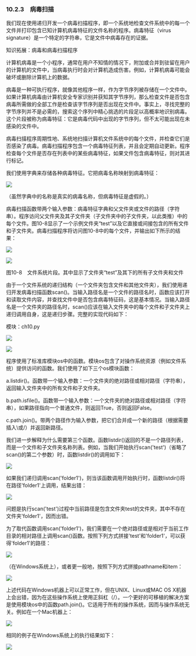    

### 10.2.3　病毒扫描

我们现在使用递归开发一个病毒扫描程序，即一个系统地检查文件系统中的每一个文件并打印包含已知计算机病毒特征的文件名称的程序。病毒特征（virus signature）是一个特定的字符串，它是文件中病毒存在的证据。

知识拓展：病毒和病毒扫描程序

计算机病毒是一个小程序，通常在用户不知情的情况下，附加或合并到驻留在用户的计算机的文件中，当病毒执行时会对计算机造成伤害。例如，计算机病毒可能会破坏或删除计算机上的数据。

病毒是一种可执行程序，就像其他程序一样，作为字节序列被存储在一个文件中。如果计算机病毒由计算机安全专家识别并获知其字节序列，那么检查文件是否包含病毒所需做的全部工作是检查该字节序列是否出现在文件中。事实上，寻找完整的字节序列并不是必需的，搜索这个序列中精心挑选的片段足以高概率地识别病毒。这个片段被称为病毒特征：它是病毒代码中出现的字节序列，但不太可能出现在未感染的文件中。

病毒扫描程序周期性地、系统地扫描计算机文件系统中的每个文件，并检查它们是否感染了病毒。病毒扫描程序包含一个病毒特征列表，并且会定期自动更新。程序检查每个文件是否存在列表中的某些病毒特征，如果文件包含病毒特征，则对其进行标记。

我们使用字典来存储各种病毒特征。它把病毒名称映射到病毒特征：

![](0-Assets/Epubook/程序员编程语言经典合集（计算机科学丛书5册套装），javapython编程语言含经典教材龙书《编译原理》%20(Bruce%20Eckel%20%20Alfred%20V.%20Aho%20%20Monica%20S.%20Lam%20etc.)%20(Z-Library)/images/image09126.jpeg)

（虽然字典中的名称是真实的病毒名称，但病毒特征是虚假的。）

病毒扫描函数带两个输入参数：病毒特征字典和父文件夹或文件的路径（字符串）。程序访问父文件夹及其子文件夹（子文件夹中的子文件夹，以此类推）中的每个文件。图10-8显示了一个示例文件夹“test”以及它直接或间接包含的所有文件和子文件夹。病毒扫描程序将访问图10-8中的每个文件，并输出如下所示的结果：

![](0-Assets/Epubook/程序员编程语言经典合集（计算机科学丛书5册套装），javapython编程语言含经典教材龙书《编译原理》%20(Bruce%20Eckel%20%20Alfred%20V.%20Aho%20%20Monica%20S.%20Lam%20etc.)%20(Z-Library)/images/image09127.jpeg)

![](0-Assets/Epubook/程序员编程语言经典合集（计算机科学丛书5册套装），javapython编程语言含经典教材龙书《编译原理》%20(Bruce%20Eckel%20%20Alfred%20V.%20Aho%20%20Monica%20S.%20Lam%20etc.)%20(Z-Library)/images/image09128.jpeg)

图10-8　文件系统片段。其中显示了文件夹“test”及其下的所有子文件夹和文件

由于一个文件系统的递归结构（一个文件夹包含文件和其他文件夹），我们使用递归开发病毒扫描函数scan()。当输入路径名是一个文件的路径名时，函数应该打开和读取文件内容，并查找文件中是否包含病毒特征码，这是基本情况。当输入路径名是一个文件夹的路径名时，scan()应该在输入文件夹中的每个文件和子文件夹上递归调用自身，这是递归步骤。完整的实现代码如下：

模块：ch10.py

![](0-Assets/Epubook/程序员编程语言经典合集（计算机科学丛书5册套装），javapython编程语言含经典教材龙书《编译原理》%20(Bruce%20Eckel%20%20Alfred%20V.%20Aho%20%20Monica%20S.%20Lam%20etc.)%20(Z-Library)/images/image09129.jpeg)

![](0-Assets/Epubook/程序员编程语言经典合集（计算机科学丛书5册套装），javapython编程语言含经典教材龙书《编译原理》%20(Bruce%20Eckel%20%20Alfred%20V.%20Aho%20%20Monica%20S.%20Lam%20etc.)%20(Z-Library)/images/image09130.jpeg)

程序使用了标准库模块os中的函数。模块os包含了对操作系统资源（例如文件系统）提供访问的函数。我们使用了如下三个os模块函数：

a.listdir()。函数带一个输入参数：一个文件夹的绝对路径或相对路径（字符串），返回输入文件夹中的所有文件和子文件夹。

b.path.isfile()。函数带一个输入参数：一个文件夹的绝对路径或相对路径（字符串），如果路径指向一个普通文件，则返回True，否则返回False。

c.path.join()。带两个路径作为输入参数，把它们合并成一个新的路径（根据需要插入\或/）并返回新路径。

我们进一步解释为什么需要第三个函数。函数listdir()返回的不是一个路径列表，而是一个文件和子文件夹名称列表。例如，当我们开始执行scan('test')（省略了scan()的第二个参数）时，函数listdir()的调用如下：

![](0-Assets/Epubook/程序员编程语言经典合集（计算机科学丛书5册套装），javapython编程语言含经典教材龙书《编译原理》%20(Bruce%20Eckel%20%20Alfred%20V.%20Aho%20%20Monica%20S.%20Lam%20etc.)%20(Z-Library)/images/image09131.jpeg)

如果我们递归调用scan('folder1')，则当该函数调用开始执行时，函数listdir()将在路径'folder1'上调用，结果出错：

![](0-Assets/Epubook/程序员编程语言经典合集（计算机科学丛书5册套装），javapython编程语言含经典教材龙书《编译原理》%20(Bruce%20Eckel%20%20Alfred%20V.%20Aho%20%20Monica%20S.%20Lam%20etc.)%20(Z-Library)/images/image09132.jpeg)

问题是执行scan('test')过程中当前路径是包含文件夹test的文件夹，其中不存在文件夹'folder1'，因而出错。

为了取代函数调用scan('folder1')，我们需要在一个绝对路径或是相对于当前工作目录的相对路径上调用scan()函数。按照下列方式拼接'test'和'folder1'，可以获得'folder1'的路径：

![](0-Assets/Epubook/程序员编程语言经典合集（计算机科学丛书5册套装），javapython编程语言含经典教材龙书《编译原理》%20(Bruce%20Eckel%20%20Alfred%20V.%20Aho%20%20Monica%20S.%20Lam%20etc.)%20(Z-Library)/images/image09133.jpeg)

（在Windows系统上），或者更一般地，按照下列方式拼接pathname和item：

![](0-Assets/Epubook/程序员编程语言经典合集（计算机科学丛书5册套装），javapython编程语言含经典教材龙书《编译原理》%20(Bruce%20Eckel%20%20Alfred%20V.%20Aho%20%20Monica%20S.%20Lam%20etc.)%20(Z-Library)/images/image09134.jpeg)

上述代码在Windows机器上可以正常工作，但在UNIX、Linux或MAC OS X机器上会出错，因为在这些操作系统上使用正斜杠（/）。一个更好的可移植的解决方案是使用模块os中的函数path.join()。它适用于所有的操作系统，因而与操作系统无关。例如在一个Mac机器上：

![](0-Assets/Epubook/程序员编程语言经典合集（计算机科学丛书5册套装），javapython编程语言含经典教材龙书《编译原理》%20(Bruce%20Eckel%20%20Alfred%20V.%20Aho%20%20Monica%20S.%20Lam%20etc.)%20(Z-Library)/images/image09135.jpeg)

相同的例子在Windows系统上的执行结果如下：

![](0-Assets/Epubook/程序员编程语言经典合集（计算机科学丛书5册套装），javapython编程语言含经典教材龙书《编译原理》%20(Bruce%20Eckel%20%20Alfred%20V.%20Aho%20%20Monica%20S.%20Lam%20etc.)%20(Z-Library)/images/image09136.jpeg)